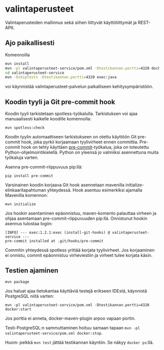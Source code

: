 # valintaperusteet

Valintaperusteiden mallinnus sekä siihen liittyvät käyttöliittymät
ja REST-APIt.

## Ajo paikallisesti

Komennoilla

``` bash
mvn install
mvn -pl valintaperusteet-service/pom.xml -Dtestikannan.portti=4320 docker:start
cd valintaperusteet-service
mvn -DskipTests -Dtestikannan.portti=4320 exec:java
```

voi käynnistää valintaperusteet-palvelun paikalliseen kehitysympäristöön.

## Koodin tyyli ja Git pre-commit hook

Koodin tyyli tarkistetaan spotless-työkalulla. Tarkistuksen voi ajaa manuaalisesti kaikelle koodille komennolla:

```
mvn spotless:check
```

Koodin tyylin automaattiseen tarkistukseen on otettu käyttöön Git pre-commit hook, joka pyrkii korjaamaan tyylivirheet ennen committia.
Pre-commit hook on tehty käyttäen [pre-commit](https://pre-commit.com/)-työkalua, joka on toteutettu Python-ohjelmointikielellä.
Python on yleensä jo valmiiksi asennettuna muita työkaluja varten.

Asenna pre-commit-riippuvuus pip:llä:
```
pip install pre-commit
```

Varsinainen koodin korjaava Git hook asennetaan mavenilla initialize-elinkaaritapahtuman yhteydessä.
Hook asentuu esimerkiksi ajamalla Mavenilla komennon:
```
mvn initialize
```

Jos hookin asentaminen epäonnistuu, maven-komento palauttaa virheen ja ohjaa asentamaan pre-commit-riippuvuuden pip:llä. 
Onnistunut hookin asennus tulostaa logiin:
```
[INFO] --- exec:1.2.1:exec (install-git-hooks) @ valintaperusteet-service ---
pre-commit installed at .git/hooks/pre-commit
```

Commitin yhteydessä spotless yrittää korjata tyylivirheet. Jos korjaaminen ei onnistu, commit epäonnistuu virheviestiin ja virheet tulee korjata käsin.

## Testien ajaminen

``mvn package``

Jos haluat ajaa tietokantaa käyttäviä testejä erikseen IDEstä, käynnistä PostgreSQL niitä varten:

``mvn -pl valintaperusteet-service/pom.xml -Dtestikannan.portti=4320 docker:start``

Jos porttia ei anneta, docker-maven-plugin arpoo vapaan portin.

Testi-PostgreSQL:n sammuttaminen hoituu samaan tapaan `mvn -pl valintaperusteet-service/pom.xml docker:stop`.

Huom: pelkkä `mvn test` jättää testikannan käyntiin. Se näkyy `docker ps`:llä.
